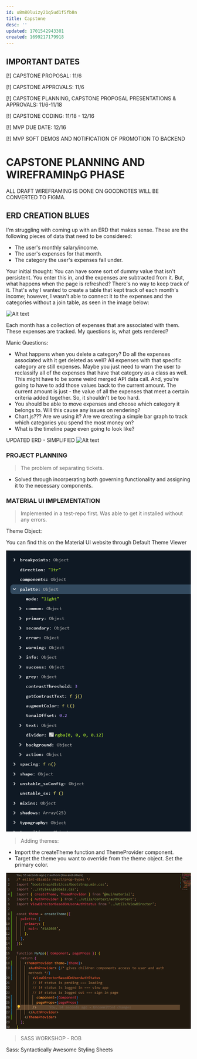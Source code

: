 ```yaml
---
id: u8m80luizy21q5ud1f5fb8n
title: Capstone
desc: ''
updated: 1701542943301
created: 1699217179918
---
```

## IMPORTANT DATES
[!] CAPSTONE PROPOSAL: 11/6

[!] CAPSTONE APPROVALS: 11/6

[!] CAPSTONE PLANNING, CAPSTONE PROPOSAL PRESENTATIONS & APPROVALS: 11/6-11/18

[!] CAPSTONE CODING: 11/18 - 12/16

[!] MVP DUE DATE: 12/16

[!] MVP SOFT DEMOS AND NOTIFICATION OF PROMOTION TO BACKEND

# CAPSTONE PLANNING AND WIREFRAMINpG PHASE

ALL DRAFT WIREFRAMING IS DONE ON GOODNOTES WILL BE CONVERTED TO FIGMA.

## ERD CREATION BLUES

I'm struggling with coming up with an ERD that makes sense. These are the following pieces of data that need to be considered:
- The user's monthly salary/income.
- The user's expenses for that month.
- The category the user's expenses fall under.

Your initial thought: You can have some sort of dummy value that isn't persistent. You enter this in, and the expenses are subtracted from it. But, what happens when the page is refreshed? There's no way to keep track of it. That's why I wanted to create a table that kept track of each month's income; however, I wasn't able to connect it to the expenses and the categories without a join table, as seen in the image below:

![Alt text](image-22.png)

Each month has a collection of expenses that are associated with them. These expenses are tracked. My questions is, what gets rendered? 

Manic Questions: 
- What happens when you delete a category? Do all the expenses associated with it get deleted as well? All expenses with that specific category are still expenses. Maybe you just need to warn the user to reclassify all of the expenses that have that category as a class as well. This might have to be some weird merged API data call. And, you're going to have to add those values back to the current amount. The current amount is just - the value of all the expenses that meet a certain criteria added together. So, it shouldn't be too hard. 
- You should be able to move expenses and choose which category it belongs to. Will this cause any issues on rendering?
- Chart.js??? Are we using it? Are we creating a simple bar graph to track which categories you spend the most money on?
- What is the timeline page even going to look like?

UPDATED ERD - SIMPLIFIED
![Alt text](image-23.png)

### PROJECT PLANNING
> The problem of separating tickets.

- Solved through incorperating both governing functionality and assigning it to the necessary components.

### MATERIAL UI IMPLEMENTATION

> Implemented in a test-repo first. Was able to get it installed without any errors.

Theme Object: 

You can find this on the Material UI website through Default Theme Viewer

![Alt text](image-15.png)

> Adding themes:

- Import the createTheme function and ThemeProvider component.
- Target the theme you want to override from the theme object. Set the primary color. 


![Alt text](image-14.png)

> SASS WORKSHOP - ROB

Sass: Syntactically Awesome Styling Sheets
